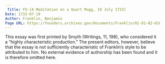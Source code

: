 ```yaml
---
 Title: FO-[A Meditation on a Quart Mugg, 19 July 1733]
Date: 1733-07-19
Author: Franklin, Benjamin
Page URL: https://founders.archives.gov/documents/Franklin/01-01-02-0101
---
```


This essay was first printed by Smyth (Writings, 11, 198), who considered it a “highly characteristic production.” The present editors, however, believe that the essay is not sufficiently characteristic of Franklin’s style to be attributed to him. No external evidence of authorship has been found and it is therefore omitted here.

